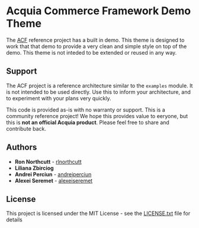# Acquia Commerce Framework Demo Theme
The [ACF](https://github.com/acquia/acf) reference project has a built in demo. This theme is designed to work that that demo to provide a very clean and simple style on top of the demo. This theme is not inteded to be extended or reused in any way.

## Support
The ACF project is a reference architecture similar to the `examples` module. It is not intended to be used directly. Use this to inform your architecture, and to experiment with your plans very quickly.

This code is provided as-is with no warranty or support. This is a community reference project! We hope this provides value to eeryone, but this is **not an official Acquia product**. Please feel free to share and contribute back.

## Authors

* **Ron Northcutt** - [rlnorthcutt](https://github.com/brantwynn)
* **Liliana Zbirciog** 
* **Andrei Perciun** - [andreiperciun](https://github.com/andreiperciun)
* **Alexei Seremet** - [alexeiseremet](https://github.com/alexeiseremet)

## License

This project is licensed under the MIT License - see the [LICENSE.txt](LICENSE.txt) file for details